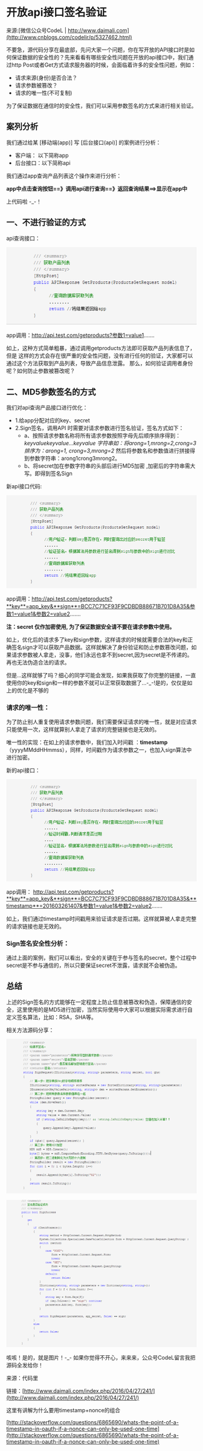 # 开放api接口签名验证

来源:[微信公众号CodeL | http://www.daimali.com](http://www.cnblogs.com/codelir/p/5327462.html)

不要急，源代码分享在最底部，先问大家一个问题，你在写开放的API接口时是如何保证数据的安全性的？先来看看有哪些安全性问题在开放的api接口中，我们通过http Post或者Get方式请求服务器的时候，会面临着许多的安全性问题，例如：

* 请求来源(身份)是否合法？
* 请求参数被篡改？
* 请求的唯一性(不可复制)

为了保证数据在通信时的安全性，我们可以采用参数签名的方式来进行相关验证。

## 案列分析

我们通过给某 [移动端(app)] 写 [后台接口(api)] 的案例进行分析：     

* 客户端： 以下简称app   
* 后台接口：以下简称api


我们通过app查询产品列表这个操作来进行分析：

**app中点击查询按钮==》调用api进行查询==》返回查询结果==>显示在app中**

上代码啦 -_-！

## 一、不进行验证的方式

api查询接口：

![](2/1.png)

app调用：http://api.test.com/getproducts?参数1=value1.......

如上，这种方式简单粗暴，通过调用getproducts方法即可获取产品列表信息了，但是 这样的方式会存在很严重的安全性问题，没有进行任何的验证，大家都可以通过这个方法获取到产品列表，导致产品信息泄露。
那么，如何验证调用者身份呢？如何防止参数被篡改呢？

## 二、MD5参数签名的方式

我们对api查询产品接口进行优化：

* 1.给app分配对应的key、secret
* 2.Sign签名，调用API 时需要对请求参数进行签名验证，签名方式如下： 
   * a、按照请求参数名称将所有请求参数按照字母先后顺序排序得到：*keyvaluekeyvalue...keyvalue  字符串如：将arong=1,mrong=2,crong=3 排序为：arong=1, crong=3,mrong=2*  然后将参数名和参数值进行拼接得到参数字符串：arong1crong3mrong2。 
   * b、将secret加在参数字符串的头部后进行MD5加密 ,加密后的字符串需大写。即得到签名Sign


新api接口代码:

![](2/2.png)

app调用：http://api.test.com/getproducts?**key**=app_key&**sign**=BCC7C71CF93F9CDBDB88671B701D8A35&参数1=value1&参数2=value2.......

**注：secret 仅作加密使用, 为了保证数据安全请不要在请求参数中使用。**

如上，优化后的请求多了key和sign参数，这样请求的时候就需要合法的key和正确签名sign才可以获取产品数据。这样就解决了身份验证和防止参数篡改问题，如果请求参数被人拿走，没事，他们永远也拿不到secret,因为secret是不传递的。再也无法伪造合法的请求。


但是...这样就够了吗？细心的同学可能会发现，如果我获取了你完整的链接，一直使用你的key和sign和一样的参数不就可以正常获取数据了...-_-!是的，仅仅是如上的优化是不够的


### 请求的唯一性：

为了防止别人重复使用请求参数问题，我们需要保证请求的唯一性，就是对应请求只能使用一次，这样就算别人拿走了请求的完整链接也是无效的。

唯一性的实现：在如上的请求参数中，我们加入时间戳 ：**timestamp**（yyyyMMddHHmmss），同样，时间戳作为请求参数之一，也加入sign算法中进行加密。

新的api接口：

![](2/3.png)

app调用：
http://api.test.com/getproducts?**key**=app_key&**sign**=BCC7C71CF93F9CDBDB88671B701D8A35&**timestamp**=201603261407&参数1=value1&参数2=value2.......


如上，我们通过timestamp时间戳用来验证请求是否过期。这样就算被人拿走完整的请求链接也是无效的。


### Sign签名安全性分析：

通过上面的案例，我们可以看出，安全的关键在于参与签名的secret，整个过程中secret是不参与通信的，所以只要保证secret不泄露，请求就不会被伪造。

## 总结

上述的Sign签名的方式能够在一定程度上防止信息被篡改和伪造，保障通信的安全，这里使用的是MD5进行加密，当然实际使用中大家可以根据实际需求进行自定义签名算法，比如：RSA，SHA等。

相关方法源码分享：

![](2/4.png)

![](2/5.png)

咳咳！是的，就是图片！-_- 如果你觉得不开心，来来来，公众号CodeL留言我把源码全发给你！

来源：代码里 

链接：[http://www.daimali.com/index.php/2016/04/27/241/](http://www.daimali.com/index.php/2016/04/27/241/)


这里有讲解为什么要用timestamp+nonce的组合

[http://stackoverflow.com/questions/6865690/whats-the-point-of-a-timestamp-in-oauth-if-a-nonce-can-only-be-used-one-time](http://stackoverflow.com/questions/6865690/whats-the-point-of-a-timestamp-in-oauth-if-a-nonce-can-only-be-used-one-time)